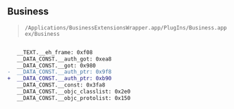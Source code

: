 ## Business

> `/Applications/BusinessExtensionsWrapper.app/PlugIns/Business.appex/Business`

```diff

   __TEXT.__eh_frame: 0xf08
   __DATA_CONST.__auth_got: 0xea8
   __DATA_CONST.__got: 0x980
-  __DATA_CONST.__auth_ptr: 0x9f8
+  __DATA_CONST.__auth_ptr: 0xb90
   __DATA_CONST.__const: 0x3fa8
   __DATA_CONST.__objc_classlist: 0x2e0
   __DATA_CONST.__objc_protolist: 0x150

```
